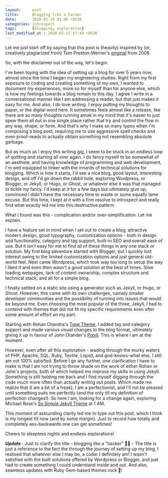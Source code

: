 ```yaml
---
layout: 	post
title: 		Blogging like a hacker
date: 		2020-02-16 01:06 +0530
categories:	introspect
tags:		[blogging, exploration]
last_modified_at : 2020-02-17 17:44 +0530
---
```


Let me just start off by saying that this post is (heavily) inspired by (or, creatively plagiarized from) Tom Preston-Werner's [original](https://tom.preston-werner.com/2008/11/17/blogging-like-a-hacker.html) from 2008.

So, with the disclaimer out of the way, let's begin.

I've been toying with the idea of setting up a blog for over 5 years now, almost since the time I began my engineering studies. Right from my first exposure to coding and creating something of my own, I wanted to document my experiences, more so for myself than for anyone else, which is how my feelings towards a blog remain to this day. I agree I write in a conversational manner like I am addressing a reader, but that just makes it easy for me. And also, I do love writing. I enjoy putting my thoughts to paper, or the digital word here. It sometimes feels almost like a release, like there are so many thoughts running amok in my mind that it's easier to just spew them all out in one single place rather that try and control the flow in any way, shape, or form. And that's why I make so many typos when I'm composing a blog post, requiring me to use aggressive spell checks and even proof-reads to actually obtain something not resembling absolute garbage.

But as much as I enjoy this writing gig, I seem to be stuck in an endless loop of quitting and starting all over again. I do fancy myself to be somewhat of an aesthete, and having knowledge of programming and web development, I'm well equipped to tinker with the innards of technical solutions for blogging. Which is how it starts, I'd see a nice blog, good layout, interesting design, and off I'd go down the rabbit hole, exploring Wordpress, or Blogger, or Jekyll, or Hugo, or Ghost, or whatever else it was that managed to tickle my fancy. I'd keep at it for a few days but ultimately give up, convinced I didn't have the necessary time to waste or some equally lame excuse. But this time, I kept at it with a firm resolve to introspect and really find what exactly led me into this destructive pattern.

What I found was this - complication and/or over-simplification. Let me explain.

I have a feature set in mind when I set out to create a blog; attractive modern design, good typography, customization options - both in design and functionality, category and tag support, built-in SEO and overall ease of use. But it isn't easy for me to find all of these things in any one stack or solution. My first blog adventure started with Blogger, but I quickly lost interest owing to the limited customization options and just general old-world feel. Next came Wordpress, which took way too long to setup the way I liked it and even then wasn't a good solution at the best of times. Slow loading webpages, lack of content ownership, complex structure and technical stack; and all for a simple blog.

I finally settled on a static site using a generator such as Jekyll, or Hugo, or Ghost. However, this came with its own challenges, namely smaller developer communities and the possibility of running into issues that would be beyond me. Even choosing the most popular of the three, Jekyll, I had to contend with themes that did not fit my specific requirements even after some amount of effort on my part.

Starting with Rohan Chandra's [Type Theme](https://github.com/rohanchandra/type-theme), I added tag and category support and made various visual changes to the blog format, ultimately giving it up in favour of John Otander's [Pixyll](https://github.com/johno/pixyll). This is where I am at the moment.

However, even after all this exploration - wading through the murky waters of PHP, Apache, SQL, Ruby, Textile, Liquid, and god-knows-what else, I still am not 100% satisfied. Before I go any further, one clarification I have to make is that I am not trying to throw shade on the work of either Rohan or John's projects, both of which helped me improve my skills in using Jekyll. Something is still holding me back and I find myself digging through the code much more often than actually writing out posts. Which made me realize that (I am a bit of a freak), I am a perfectionist, and I'll not be pleased until something suits me perfectly (and the only till my definition of perfection changes!). So here I am, looking for a change again, exploring Michael Rose's [So Simple Jekyll Theme](https://mmistakes.github.io/so-simple-theme/) at 1 AM.

This moment of astounding clarity led me to type out this post, which I think is my longest till now (and by some margin). Just to record how totally and completely ass-backwards one can get sometimes!

Cheers to sleepless nights and endless explorations!

***Update*** : Just to clarify the title - blogging like a "hacker" :man_technologist: - The title is just a reference to the fact the through the journey of setting up my blog, I realised that whatever else I may be, a coder I definitely am! I wasn't satisfied with the built solutions offered by Wordpress or Blogger, and just had to create something I could understand inside and out. And also, seamless updates with Ruby Gem-based themes rock :metal:!
